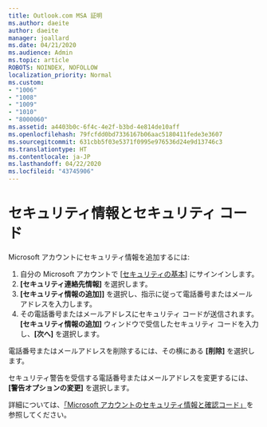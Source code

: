 ```yaml
---
title: Outlook.com MSA 証明
ms.author: daeite
author: daeite
manager: joallard
ms.date: 04/21/2020
ms.audience: Admin
ms.topic: article
ROBOTS: NOINDEX, NOFOLLOW
localization_priority: Normal
ms.custom:
- "1006"
- "1008"
- "1009"
- "1010"
- "8000060"
ms.assetid: a4403b0c-6f4c-4e2f-b3bd-4e814de10aff
ms.openlocfilehash: 79fcfdd0bd7336167b06aac5180411fede3e3607
ms.sourcegitcommit: 631cbb5f03e5371f0995e976536d24e9d13746c3
ms.translationtype: HT
ms.contentlocale: ja-JP
ms.lasthandoff: 04/22/2020
ms.locfileid: "43745906"
---
```

# <a name="security-info-and-security-codes"></a>セキュリティ情報とセキュリティ コード

Microsoft アカウントにセキュリティ情報を追加するには:

1. 自分の Microsoft アカウントで [[セキュリティの基本](https://account.microsoft.com/security)] にサインインします。
1. **[セキュリティ連絡先情報]** を選択します。
1. **[セキュリティ情報の追加]]** を選択し、指示に従って電話番号またはメールアドレスを入力します。
1. その電話番号またはメールアドレスにセキュリティ コードが送信されます。 **[セキュリティ情報の追加]** ウィンドウで受信したセキュリティ コードを入力し、**[次へ]** を選択します。

電話番号またはメールアドレスを削除するには、その横にある **[削除]** を選択します。

セキュリティ警告を受信する電話番号またはメールアドレスを変更するには、**[警告オプションの変更]** を選択します。

詳細については、[「Microsoft アカウントのセキュリティ情報と確認コード」](https://support.microsoft.com/help/12428/)を参照してください。
